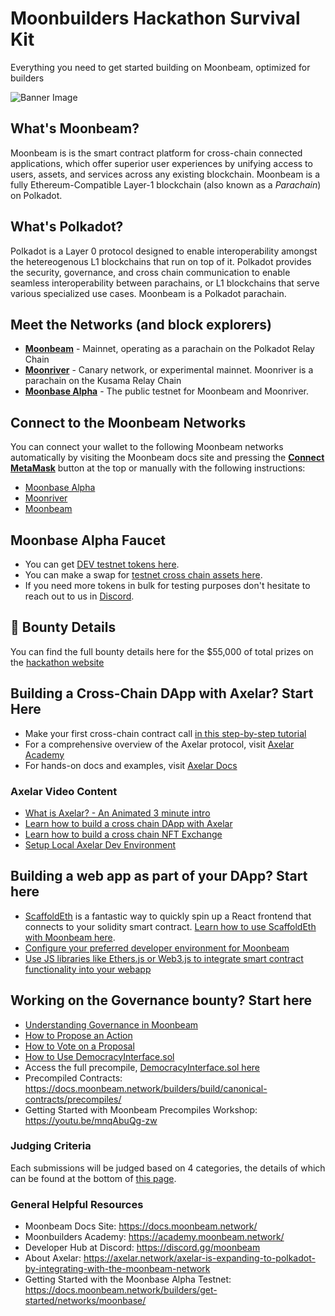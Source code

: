 # Moonbuilders Hackathon Survival Kit
Everything you need to get started building on Moonbeam, optimized for builders

![Banner Image](https://i.ibb.co/B41kxjv/Twitter-Post-Hackathon-Graphic.png)

## What's Moonbeam?
Moonbeam is is the smart contract platform for cross-chain connected applications, which offer superior user experiences by unifying access to users, assets, and services across any existing blockchain. Moonbeam is a fully Ethereum-Compatible Layer-1 blockchain (also known as a *Parachain*) on Polkadot.

## What's Polkadot?
Polkadot is a Layer 0 protocol designed to enable interoperability amongst the hetereogenous L1 blockchains that run on top of it. Polkadot provides the security, governance, and cross chain communication to enable seamless interoperability between parachains, or L1 blockchains that serve various specialized use cases. Moonbeam is a Polkadot parachain. 

## Meet the Networks (and block explorers)
* **<a href="https://moonscan.io/" target="_blank">Moonbeam</a>** - Mainnet, operating as a parachain on the Polkadot Relay Chain
* **<a href="https://moonriver.moonscan.io/" target="_blank">Moonriver</a>** - Canary network, or experimental mainnet. Moonriver is a parachain on the Kusama Relay Chain
* **<a href="https://moonbase.moonscan.io/" target="_blank">Moonbase Alpha</a>** - The public testnet for Moonbeam and Moonriver. 

## Connect to the Moonbeam Networks
You can connect your wallet to the following Moonbeam networks automatically by visiting the Moonbeam docs site and pressing the **[Connect MetaMask](https://docs.moonbeam.network/)** button at the top or manually with the following instructions:
* [Moonbase Alpha](https://docs.moonbeam.network/builders/get-started/networks/moonbase/)
* [Moonriver](https://docs.moonbeam.network/builders/get-started/networks/moonriver/)
* [Moonbeam](https://docs.moonbeam.network/builders/get-started/networks/moonbeam/)

## Moonbase Alpha Faucet
* You can get [DEV testnet tokens here](https://apps.moonbeam.network/moonbase-alpha/faucet/).
* You can make a swap for [testnet cross chain assets here](https://moonbeam-swap.netlify.app/#/swap).
* If you need more tokens in bulk for testing purposes don't hesitate to reach out to us in [Discord](https://discord.gg/moonbeam).

## 🎥 Bounty Details
You can find the full bounty details here for the $55,000 of total prizes on the [hackathon website](https://moonbeam.devpost.com/details/category-details)

## Building a Cross-Chain DApp with Axelar? Start Here
* Make your first cross-chain contract call [in this step-by-step tutorial](https://moonbeam.network/blog/connected-contracts-axelar/)
* For a comprehensive overview of the Axelar protocol, visit [Axelar Academy](https://axelar.academy/ecosystem/introduction-to-axelar/)
* For hands-on docs and examples, visit [Axelar Docs](https://docs.axelar.dev/dev/intro)

### Axelar Video Content
* [What is Axelar? - An Animated 3 minute intro](https://www.youtube.com/watch?v=Fz3FSCfj-d0&ab_channel=Axelar)
* [Learn how to build a cross chain DApp with Axelar](https://www.youtube.com/watch?v=e1a41UZdBZ0&ab_channel=Axelar)
* [Learn how to build a cross chain NFT Exchange](https://youtu.be/IHCb_pcc1Js)
* [Setup Local Axelar Dev Environment](https://www.youtube.com/watch?v=PWXmsP_a-ck&ab_channel=Axelar)

## Building a web app as part of your DApp? Start here 
* [ScaffoldEth](https://github.com/scaffold-eth/scaffold-eth) is a fantastic way to quickly spin up a React frontend that connects to your solidity smart contract. [Learn how to use ScaffoldEth with Moonbeam here](https://docs.moonbeam.network/builders/build/eth-api/dev-env/scaffold-eth/). 
* [Configure your preferred developer environment for Moonbeam](https://docs.moonbeam.network/builders/build/eth-api/dev-env/)
* [Use JS libraries like Ethers.js or Web3.js to integrate smart contract functionality into your webapp](https://docs.moonbeam.network/builders/build/eth-api/libraries/)

## Working on the Governance bounty? Start here
* [Understanding Governance in Moonbeam](https://docs.moonbeam.network/learn/features/governance/)
* [How to Propose an Action](https://docs.moonbeam.network/tokens/governance/proposals/)
* [How to Vote on a Proposal](https://docs.moonbeam.network/tokens/governance/voting/)
* [How to Use DemocracyInterface.sol](https://docs.moonbeam.network/builders/pallets-precompiles/precompiles/democracy/)
* Access the full precompile, [DemocracyInterface.sol here](https://github.com/PureStake/moonbeam/blob/master/precompiles/pallet-democracy/DemocracyInterface.sol)
* Precompiled Contracts: https://docs.moonbeam.network/builders/build/canonical-contracts/precompiles/
* Getting Started with Moonbeam Precompiles Workshop: https://youtu.be/mnqAbuQg-zw

### Judging Criteria
Each submissions will be judged based on 4 categories, the details of which can be found at the bottom of [this page](https://moonbeam.devpost.com/).

### General Helpful Resources
* Moonbeam Docs Site: https://docs.moonbeam.network/ 
* Moonbuilders Academy: https://academy.moonbeam.network/ 
* Developer Hub at Discord: https://discord.gg/moonbeam
* About Axelar: https://axelar.network/axelar-is-expanding-to-polkadot-by-integrating-with-the-moonbeam-network
* Getting Started with the Moonbase Alpha Testnet: https://docs.moonbeam.network/builders/get-started/networks/moonbase/
